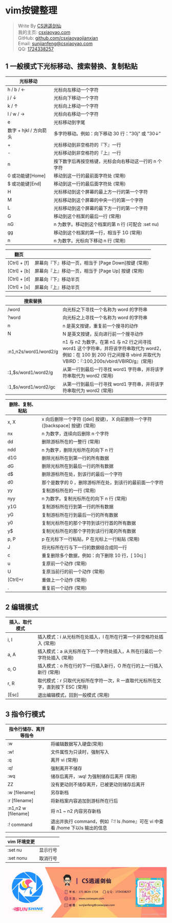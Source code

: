 # vim按键整理
> Write By [CS逍遥剑仙](http://home.ustc.edu.cn/~cssjf/)   
> 我的主页: [csxiaoyao.com](https://csxiaoyao.com)   
> GitHub: [github.com/csxiaoyaojianxian](https://github.com/csxiaoyaojianxian)   
> Email: [sunjianfeng@csxiaoyao.com](mailto:sunjianfeng@csxiaoyao.com)  
> QQ: [1724338257](http://wpa.qq.com/msgrd?uin=1724338257&site=qq&menu=yes)

## 1 一般模式下光标移动、搜索替换、复制粘贴

| 光标移动             |                                   |
| ---------------- | --------------------------------- |
| h / b / ←        | 光标向左移动一个字符                        |
| j / ↓            | 光标向下移动一个字符                        |
| k / ↑            | 光标向上移动一个字符                        |
| l / w / →        | 光标向右移动一个字符                        |
| e                | 光标移动到字尾                           |
| 数字 + hjkl / 方向箭头 | 多字符移动。例如：向下移动 30 行："30j" 或 "30↓"  |
| +                | 光标移动到非空格符的『下』一行                   |
| -                | 光标移动到非空格符的『上』一行                   |
| n<space>         | 按下数字后再按空格键，光标会向右移动这一行的 n 个字符      |
| 0 或功能键[Home]     | 移动到这一行的最前面字符处 (常用)                |
| $ 或功能键[End]      | 移动到这一行的最后面字符处 (常用)                |
| H                | 光标移动到这个屏幕的最上方一行的第一个字符             |
| M                | 光标移动到这个屏幕的中央一行的第一个字符              |
| L                | 光标移动到这个屏幕的最下方一行的第一个字符             |
| G                | 移动到这个档案的最后一行 (常用)                 |
| nG               | n 为数字。移动到这个档案的第 n 行 (可配合 :set nu) |
| gg               | 移动到这个档案的第一行，相当于 1G (常用)           |
| n<Enter>         | n 为数字。光标向下移动 n 行 (常用)             |

| 翻页           |                                   |
| ------------ | --------------------------------- |
| [Ctrl] + [f] | 屏幕向『下』移动一页，相当于 [Page Down]按键 (常用) |
| [Ctrl] + [b] | 屏幕向『上』移动一页，相当于 [Page Up] 按键 (常用)  |
| [Ctrl] + [d] | 屏幕向『下』移动半页                        |
| [Ctrl] + [u] | 屏幕向『上』移动半页                        |

| 搜索替换                  |                                          |
| --------------------- | ---------------------------------------- |
| /word                 | 向光标之下寻找一个名称为 word 的字符串                   |
| ?word                 | 向光标之上寻找一个名称为 word 的字符串                   |
| n                     | n 是英文按键，重复前一个搜寻的动作                       |
| N                     | N 是英文按键，反向进行前一个搜寻动作                      |
| :n1,n2s/word1/word2/g | n1 与 n2 为数字。在第 n1 与 n2 行之间寻找 word1 这个字符串，并将该字符串取代为 word2，例如：在 100 到 200 行之间搜寻 vbird 并取代为 VBIRD：『:100,200s/vbird/VBIRD/g』(常用) |
| :1,$s/word1/word2/g   | 从第一行到最后一行寻找 word1 字符串，并将该字符串取代为 word2 (常用) |
| :1,$s/word1/word2/gc  | 从第一行到最后一行寻找 word1 字符串，并将该字符串取代为 word2 (常用) |

| 删除、复制、粘贴 |                                          |
| -------- | ---------------------------------------- |
| x, X     | x 向后删除一个字符 ([del] 按键)， X 向前删除一个字符([backspace] 按键) (常用) |
| nx       | n 为数字，连续向后删除 n 个字符                       |
| dd       | 删除游标所在的一整行 (常用)                          |
| ndd      | n 为数字，删除光标所在的向下 n 行                      |
| d1G      | 删除光标所在到第一行的所有数据                          |
| dG       | 删除光标所在到最后一行的所有数据                         |
| d$       | 删除游标所在处，到该行的最后一个字符                       |
| d0       | 那个是数字的 0 ，删除游标所在处，到该行的最前面一个字符            |
| yy       | 复制游标所在的一行 (常用)                           |
| nyy      | n 为数字。复制光标所在的向下 n 行 (常用)                 |
| y1G      | 复制游标所在行到第一行的所有数据                         |
| yG       | 复制游标所在行到最后一行的所有数据                        |
| y0       | 复制光标所在的那个字符到该行行首的所有数据                    |
| y$       | 复制光标所在的那个字符到该行行尾的所有数据                    |
| p, P     | p 在光标下一行粘贴，P 在光标上一行粘贴 (常用)               |
| J        | 将光标所在行与下一行的数据结合成同一行                      |
| c        | 重复删除多个数据，例如：向下删除 10 行，[ 10cj ]           |
| u        | 复原前一个动作 (常用)                             |
| U        | 复原当前行的前一个动作 (常用)                             |
| [Ctrl]+r | 重做上一个动作 (常用)                             |
| .        | 重复前一个动作 (常用)                             |

## 2 编辑模式

| 插入、取代模式 |                                          |
| ------- | ---------------------------------------- |
| i, I    | 插入模式：i 从光标所在处插入，I 在所在行第一个非空格符处插入 (常用)    |
| a, A    | 插入模式：a 从光标所在下一个字符处插入，A 所在行最后一个字符处插入 (常用) |
| o, O    | 插入模式：o 所在行的下一行插入新行，O 所在行的上一行插入新行 (常用)    |
| r, R    | 取代模式：r 只取代光标所在字符一次，R 一直取代光标所在文字，直到按下 ESC (常用) |
| [Esc]   | 退出编辑模式，回到一般模式 (常用)                       |

## 3 指令行模式

| 指令行储存、离开等指令         |                                          |
| ------------------- | ---------------------------------------- |
| :w                  | 将编辑数据写入硬盘(常用)                            |
| :w!                 | 文件属性为只读时，强制写入                            |
| :q                  | 离开 vi (常用)                               |
| :q!                 | 强制离开不储存                                  |
| :wq                 | 储存后离开，:wq! 为强制储存后离开 (常用)                 |
| ZZ                  | 没有更动则不储存离开，已被更动则储存后离开                    |
| :w [filename]       | 另存新档                                     |
| :r [filename]       | 将新档案内容追加到游标所在行后                          |
| :n1,n2 w [filename] | 将 n1 ~ n2 内容另存新档                         |
| :! command          | 退出并执行 command，例如『:! ls /home』可在 vi 中查看 /home 下以ls 输出的信息 |

| vim 环境变更  |      |
| --------- | ---- |
| :set nu   | 显示行号 |
| :set nonu | 取消行号 |

![sign](https://raw.githubusercontent.com/csxiaoyaojianxian/ImageHosting/master/img/sign.jpg)